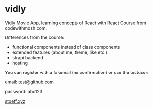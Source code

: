 # vidly

Vidly Movie App, learning concepts of React with React Course from codewithmosh.com. 

Differences from the course:
 - functional components instead of class components 
 - extended features (about me, theme, like etc.)
 - strapi backend
 - hosting


You can register with a fakemail (no confirmation) or use the testuser:

email: test@github.com

password: abc123
 
[stoeff.xyz
](http://stoeff.xyz)

